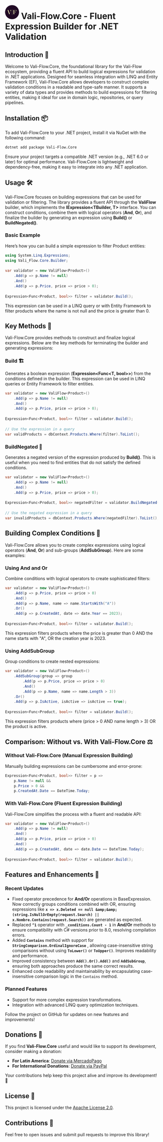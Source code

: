 # <img src="https://github.com/UBF21/Vali-Flow.Core/blob/main/Vali-Flow.Core/logo_vali_flow_core_.png?raw=true" alt="Logo de Vali Mediator" style="width: 46px; height: 46px; max-width: 300px;">  Vali-Flow.Core - Fluent Expression Builder for .NET Validation


## Introduction 🚀
Welcome to Vali-Flow.Core, the foundational library for the Vali-Flow ecosystem, providing a fluent API to build logical expressions for validation in .NET applications. Designed for seamless integration with LINQ and Entity Framework (EF), Vali-Flow.Core allows developers to construct complex validation conditions in a readable and type-safe manner. It supports a variety of data types and provides methods to build expressions for filtering entities, making it ideal for use in domain logic, repositories, or query pipelines.

## Installation 📦
To add Vali-Flow.Core to your .NET project, install it via NuGet with the following command:

```sh
dotnet add package Vali-Flow.Core
```
Ensure your project targets a compatible .NET version (e.g., .NET 6.0 or later) for optimal performance. Vali-Flow.Core is lightweight and dependency-free, making it easy to integrate into any .NET application.

## Usage 🛠️

Vali-Flow.Core focuses on building expressions that can be used for validation or filtering. The library provides a fluent API through the **ValiFlow<T>** builder, which implements the **IExpression<TBuilder, T>** interface. You can construct conditions, combine them with logical operators (**And**, **Or**), and finalize the builder by generating an expression using **Build()** or **BuildNegated()**.

### Basic Example

Here’s how you can build a simple expression to filter Product entities:

```csharp
using System.Linq.Expressions;
using Vali_Flow.Core.Builder;

var validator = new ValiFlow<Product>()
    .Add(p => p.Name != null)
    .And()
    .Add(p => p.Price, price => price > 0);

Expression<Func<Product, bool>> filter = validator.Build();
```
This expression can be used in a LINQ query or with Entity Framework to filter products where the name is not null and the price is greater than 0.

## Key Methods 📝

Vali-Flow.Core provides methods to construct and finalize logical expressions. Below are the key methods for terminating the builder and generating expressions:

### Build 🏗️

Generates a boolean expression (**Expression<Func<T, bool>>**) from the conditions defined in the builder. This expression can be used in LINQ queries or Entity Framework to filter entities.

```csharp
var validator = new ValiFlow<Product>()
    .Add(p => p.Name != null)
    .And()
    .Add(p => p.Price, price => price > 0);

Expression<Func<Product, bool>> filter = validator.Build();

// Use the expression in a query
var validProducts = dbContext.Products.Where(filter).ToList();
```

### BuildNegated 🔄

Generates a negated version of the expression produced by **Build()**. This is useful when you need to find entities that do not satisfy the defined conditions.

```csharp
var validator = new ValiFlow<Product>()
    .Add(p => p.Name != null)
    .And()
    .Add(p => p.Price, price => price > 0);

Expression<Func<Product, bool>> negatedFilter = validator.BuildNegated();

// Use the negated expression in a query
var invalidProducts = dbContext.Products.Where(negatedFilter).ToList();
```

## Building Complex Conditions 🧩

Vali-Flow.Core allows you to create complex expressions using logical operators (**And**, **Or**) and sub-groups (**AddSubGroup**). Here are some examples:

### Using **And** and **Or**

Combine conditions with logical operators to create sophisticated filters:

```csharp
var validator = new ValiFlow<Product>()
    .Add(p => p.Price, price => price > 0)
    .And()
    .Add(p => p.Name, name => name.StartsWith("A"))
    .Or()
    .Add(p => p.CreatedAt, date => date.Year == 2023);

Expression<Func<Product, bool>> filter = validator.Build();
```
This expression filters products where the price is greater than 0 AND the name starts with "A", OR the creation year is 2023.

### Using **AddSubGroup**

Group conditions to create nested expressions:

```csharp
var validator = new ValiFlow<Product>()
    .AddSubGroup(group => group
        .Add(p => p.Price, price => price > 0)
        .And()
        .Add(p => p.Name, name => name.Length > 3))
    .Or()
    .Add(p => p.IsActive, isActive => isActive == true);

Expression<Func<Product, bool>> filter = validator.Build();
```

This expression filters products where (price > 0 AND name length > 3) OR the product is active.

## Comparison: Without vs. With Vali-Flow.Core ⚖️

### Without Vali-Flow.Core (Manual Expression Building)

Manually building expressions can be cumbersome and error-prone:

```csharp
Expression<Func<Product, bool>> filter = p =>
    p.Name != null &&
    p.Price > 0 &&
    p.CreatedAt.Date == DateTime.Today;
```

### With Vali-Flow.Core (Fluent Expression Building)

Vali-Flow.Core simplifies the process with a fluent and readable API:

```csharp
var validator = new ValiFlow<Product>()
    .Add(p => p.Name != null)
    .And()
    .Add(p => p.Price, price => price > 0)
    .And()
    .Add(p => p.CreatedAt, date => date.Date == DateTime.Today);

Expression<Func<Product, bool>> filter = validator.Build();
```
## Features and Enhancements 🌟

### Recent Updates

- Fixed operator precedence for **And/Or** operations in BaseExpression. Now correctly groups conditions combined with OR, ensuring expressions like **`x => x.Deleted == null &amp;&amp; (string.IsNullOrEmpty(request.Search) || x.Nombre.Contains(request.Search))`** are generated as expected.
- Replaced  **`^1`** operator with  **`_conditions.Count - 1`** in **And/Or** methods to ensure compatibility with C# versions prior to 8.0, resolving compilation errors.
- Added  **`Contains`** method with support for **`StringComparison.OrdinalIgnoreCase`** , allowing case-insensitive string comparisons without using **`ToLower()`** or **`ToUpper()`**. Improves readability and performance.
- Improved consistency between **`Add().Or().Add()`** and **`AddSubGroup`**, ensuring both approaches produce the same correct results.
- Enhanced code readability and maintainability by encapsulating case-insensitive comparison logic in the `Contains` method.


### Planned Features

- Support for more complex expression transformations.
- Integration with advanced LINQ query optimization techniques.

Follow the project on GitHub for updates on new features and improvements!

## Donations 💖
If you find **Vali-Flow.Core** useful and would like to support its development, consider making a donation:

- **For Latin America**: [Donate via MercadoPago](https://link.mercadopago.com.pe/felipermm)
- **For International Donations**: [Donate via PayPal](https://paypal.me/felipeRMM?country.x=PE&locale.x=es_XC)


Your contributions help keep this project alive and improve its development! 🚀

## License 📜
This project is licensed under the [Apache License 2.0](https://www.apache.org/licenses/LICENSE-2.0).

## Contributions 🤝
Feel free to open issues and submit pull requests to improve this library!
